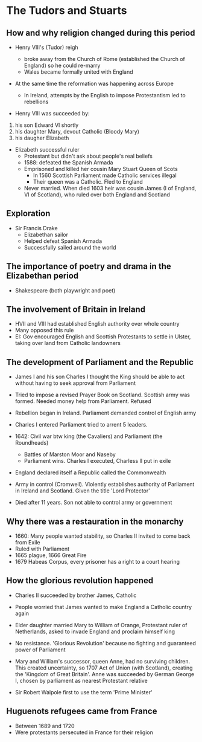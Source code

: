 # The Tudors and Stuarts

## How and why religion changed during this period

* Henry VIII's (Tudor) reigh
  * broke away from the Church of Rome (established the Church of England) so he could re-marry
  * Wales became formally united with England

* At the same time the reformation was happening across Europe
  * In Ireland, attempts by the English to impose Protestantism led to rebellions

* Henry VIII was succeeded by:
1. his son Edward VI shortly
2. his daughter Mary, devout Catholic (Bloody Mary) 
3. his daugher Elizabeth

* Elizabeth successful ruler
  * Protestant but didn't ask about people's real beliefs
  * 1588: defeated the Spanish Armada
  * Emprisoned and killed her cousin Mary Stuart Queen of Scots
    * In 1560 Scottish Parliament made Catholic services illegal
    * Their queen was a Catholic. Fled to England
  * Never married. When died 1603 heir was cousin James (I of England, VI of Scotland), who ruled over both England and Scotland

## Exploration

* Sir Francis Drake
  * Elizabethan sailor
  * Helped defeat Spanish Armada
  * Successfully sailed around the world

## The importance of poetry and drama in the Elizabethan period

* Shakespeare (both playwright and poet)

## The involvement of Britain in Ireland

* HVII and VIII had established English authority over whole country
* Many opposed this rule
* EI: Gov encouraged English and Scottish Protestants to settle in Ulster, taking over land from Catholic landowners

## The development of Parliament and the Republic

* James I and his son Charles I thought the King should be able to act without having to seek approval from Parliament
* Tried to impose a revised Prayer Book on Scotland. Scottish army was formed. Needed money help from Parliament. Refused
* Rebellion began in Ireland. Parliament demanded control of English army
* Charles I entered Parliament tried to arrent 5 leaders.
* 1642: Civil war btw king (the Cavaliers) and Parliament (the Roundheads)
  * Battles of Marston Moor and Naseby
  * Parliament wins. Charles I executed, Charless II put in exile

* England declared itself a Republic called the Commonwealth
* Army in control (Cromwell). Violently establishes authority of Parliament in Ireland and Scotland. Given the title 'Lord Protector'
* Died after 11 years. Son not able to control army or government

## Why there was a restauration in the monarchy

* 1660: Many people wanted stability, so Charles II invited to come back from Exile
* Ruled with Parliament
* 1665 plague, 1666 Great Fire
* 1679 Habeas Corpus, every prisoner has a right to a court hearing

## How the glorious revolution happened

* Charles II succeeded by brother James, Catholic
* People worried that James wanted to make England a Catholic country again
* Elder daughter married Mary to William of Orange, Protestant ruler of Netherlands, asked to invade England and proclaim himself king
* No resistance. 'Glorious Revolution' because no fighting and guaranteed power of Parliament

* Mary and William's successor, queen Anne, had no surviving children. This created uncertainty, so 1707 Act of Union (with Scotland), creating the 'Kingdom of Great Britain'. Anne was succeeded by German George I, chosen by parliament as nearest Protestant relative

* Sir Robert Walpole first to use the term 'Prime Minister'

## Huguenots refugees came from France

* Between 1689 and 1720
* Were protestants persecuted in France for their religion